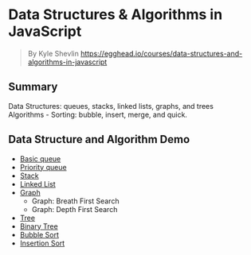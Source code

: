 # **Data Structures & Algorithms in JavaScript**
>  By Kyle Shevlin https://egghead.io/courses/data-structures-and-algorithms-in-javascript

## **Summary**
Data Structures: queues, stacks, linked lists, graphs, and trees  
Algorithms - Sorting: bubble, insert, merge, and quick.

## **Data Structure and Algorithm Demo**
- [Basic queue](./queue.js)
- [Priority queue](./priority-queue.js)
- [Stack](./stack.js)
- [Linked List](./linked-list.js)
- [Graph](./graph.js)
  - Graph: Breath First Search
  - Graph: Depth First Search
- [Tree](./tree.js)
- [Binary Tree](./binary-tree.js)
- [Bubble Sort](./sort-bubble.js)
- [Insertion Sort](./sort-insertion.js)